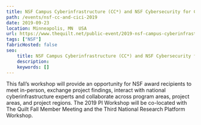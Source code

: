```yaml
---
title: NSF Campus Cyberinfrastructure (CC*) and NSF Cybersecurity for Cyberinfrastructure Innovation (CICI) PI Workshop
path: /events/nsf-cc-and-cici-2019
date: 2019-09-23
location: Minneapolis, MN  USA
url: https://www.thequilt.net/public-event/2019-nsf-campus-cyberinfrastructure-and-cybersecurity-innovation-for-cyberinfrastructure-pi-workshop/
tags: ["NSF"]
fabricHosted: false
seo:
    title: NSF Campus Cyberinfrastructure (CC*) and NSF Cybersecurity for Cyberinfrastructure Innovation (CICI) PI Workshop
    description: 
    keywords: []
---
```


This fall’s workshop will provide an opportunity for NSF award recipients to meet in-person, exchange project findings, interact with national cyberinfrastructure experts and collaborate across program areas, project areas, and project regions. The 2019 PI Workshop will be co-located with The Quilt Fall Member Meeting and the Third National Research Platform Workshop. 